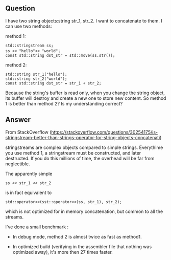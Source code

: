 ## Question

I have two string objects:string str_1, str_2. I want to concatenate to
them. I can use two methods:

method 1:

    std::stringstream ss;
    ss << "hello"<< "world"；
    const std::string dst_str = std::move(ss.str());

method 2:

    std::string str_1("hello");
    std::string str_2("world");
    const std::string dst_str = str_1 + str_2;

Because the string's buffer is read only, when you change the string
object, its buffer will destroy and create a new one to store new
content. So method 1 is better than method 2? Is my understanding
correct?

## Answer

From StackOverflow
(https://stackoverflow.com/questions/30254175/is-stringstream-better-than-strings-operator-for-string-objects-concatenati)

stringstreams are complex objects compared to simple strings. Everythime
you use method 1, a stringstream must be constructed, and later
destructed. If you do this millions of time, the overhead will be far
from neglectible.

The apparently simple

    ss << str_1 << str_2

is in fact equivalent to

    std::operator<<(sst::operator<<(ss, str_1), str_2);

which is not optimized for in memory concatenation, but common to all
the streams.

I've done a small benchmark :

- In debug mode, method 2 is almost twice as fast as method1.

<!-- -->

- In optimized build (verifying in the assembler file that nothing was
  optimized away), it's more then 27 times faster.